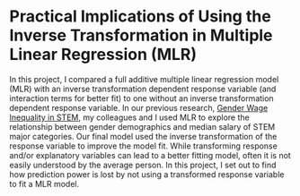 # Practical Implications of Using the Inverse Transformation in Multiple Linear Regression (MLR)

In this project, I compared a full additive multiple linear regression model (MLR) with an inverse transformation dependent response variable (and interaction terms for better fit) to one without an inverse transformation dependent response variable. In our previous research, [Gender Wage Inequality in STEM](https://github.com/lgibson7/Gender-Wage-Inequality-in-STEM), my colleagues and I used MLR to explore the relationship between gender demographics and median salary of STEM major categories. Our final model used the inverse transformation of the response variable to improve the model fit. While transforming response and/or explanatory variables can lead to a better fitting model, often it is not easily understood by the average person. In this project, I set out to find how prediction power is lost by not using a transformed response variable to fit a MLR model.
